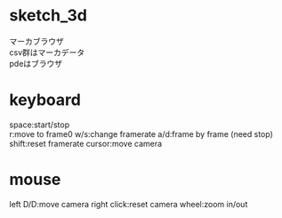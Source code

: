 sketch_3d
=========
マーカブラウザ  
   csv群はマーカデータ  
  pdeはブラウザ  


keyboard
========
space:start/stop</br>
r:move to frame0
w/s:change framerate
a/d:frame by frame (need stop)
shift:reset framerate
cursor:move camera

mouse
========
left D/D:move camera
right click:reset camera
wheel:zoom in/out
